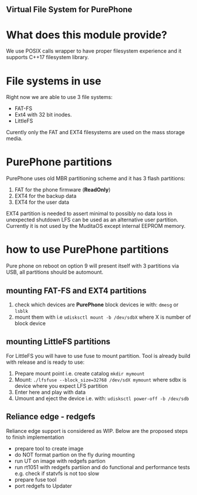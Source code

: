 Virtual File System for PurePhone
-----------------

# What does this module provide?

We use POSIX calls wrapper to have proper filesystem experience and it supports C++17 filesystem library.

# File systems in use

Right now we are able to use 3 file systems:

- FAT-FS
- Ext4 with 32 bit inodes.
- LittleFS

Curently only the FAT and EXT4 filesystems are used on the mass storage media.

# PurePhone partitions

PurePhone uses old MBR partitioning scheme and it has  3 flash partitions:

1. FAT for the phone firmware (**ReadOnly**)
2. EXT4 for the backup data
2. EXT4 for the user data

EXT4 partition is needed to assert minimal to possibly no data loss in unexpected shutdown
LFS can be used as an alternative user partition. Currently it is not used by the MuditaOS except internal EEPROM memory.

# how to use PurePhone partitions

Pure phone on reboot on option 9 will present itself with 3 partitions via USB, all partitions should be automount.
## mounting FAT-FS and EXT4 partitions

1. check which devices are **PurePhone** block devices ie with: `dmesg` or `lsblk`
2. mount them with i.e `udisksctl mount -b /dev/sdbX` where X is number of block device

## mounting LittleFS partitions

For LittleFS you will have to use fuse to mount partition. Tool is already build with release and is ready to use:

1. Prepare mount point i.e. create catalog `mkdir mymount`
2. Mount: `./lfsfuse --block_size=32768 /dev/sdX mymount` where sdbx is device where you expect LFS partition
3. Enter here and play with data
4. Umount and eject the device i.e. with: `udisksctl power-off -b /dev/sdb`

## Reliance edge - redgefs

Reliance edge support is considered as WIP. Below are the proposed steps to finish implementation
* prepare tool to create image
* do NOT format partion on the fly during mounting
* run UT on image with redgefs partion 
* run rt1051 with redgefs partiion and do functional and performance tests e.g. check if statvfs is not too slow
* prepare fuse tool
* port redgefs to Updater
